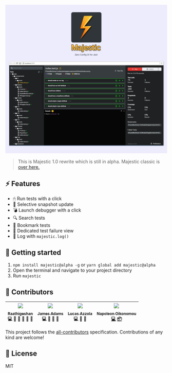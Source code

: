 <img src="./logo/Splash.png" />

> This is Majestic 1.0 rewrite which is still in alpha. Majestic classic is [over here.](https://github.com/Raathigesh/majestic/tree/master)

## ⚡ Features

- 🖱 Run tests with a click
- 📸 Selective snapshot update
- 💣 Launch debugger with a click
- 🔍 Search tests
- 🔖 Bookmark tests
- 🐞 Dedicated test failure view
- 📜 Log with `majestic.log()`

## 🚀 Getting started

1. `npm install majestic@alpha -g` or `yarn global add majestic@alpha`
2. Open the terminal and navigate to your project directory
3. Run `majestic`

## 🌠 Contributors

<!-- ALL-CONTRIBUTORS-LIST:START - Do not remove or modify this section -->

| [<img src="https://avatars2.githubusercontent.com/u/3108160?s=460&v=4" width="100px;"/><br /><sub>Raathigeshan</sub>](https://twitter.com/Raathigesh)<br />💻 📖 💬 👀 🤔 🎨 | [<img src="https://avatars0.githubusercontent.com/u/9067274?s=400&v=4" width="100px;"/><br /><sub>James Adams</sub>](https://twitter.com/jamesadams0)<br />💻 🐛 📖 🤔 | [<img src="https://avatars2.githubusercontent.com/u/1297597?s=460&v=4" width="100px;"/><br /><sub>Lucas Azzola</sub>](https://twitter.com/lucasazzola)<br />💻 👀 🤔 | [<img src="https://avatars1.githubusercontent.com/u/13363433?v=4" width="100px;"/><br /><sub><b>Napoleon Oikonomou</b></sub>](https://iamnapo.me)<br />[💻](https://github.com/Raathigesh/majestic/commits?author=iamnapo "Code") [📦](https://github.com/caskroom/homebrew-cask/blob/master/Casks/majestic.rb "Packaging/porting to new platform") |
| :--------------------------------------------------------------------------------------------------------------------------------------------------------------------------: | :--------------------------------------------------------------------------------------------------------------------------------------------------------------------: | :------------------------------------------------------------------------------------------------------------------------------------------------------------------: | :-------------------------------------------------------------------------------------------------------------------------------------------------------------------------------------------------------------------------------------------------------------------------------------------------------------------------------------------------: |


<!-- ALL-CONTRIBUTORS-LIST:END -->

This project follows the [all-contributors](https://github.com/kentcdodds/all-contributors) specification.
Contributions of any kind are welcome!

## 🔵 License

MIT
